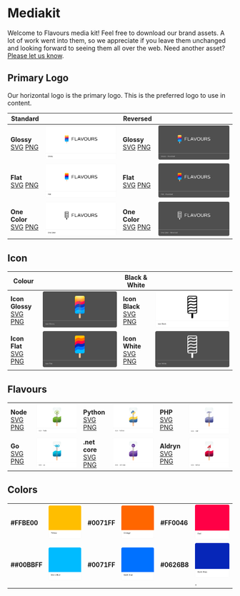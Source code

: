 # Mediakit

Welcome to Flavours media kit! Feel free to download our brand assets. A lot of work went into them, so we appreciate if you leave them unchanged and looking forward to seeing them all over the web. Need another asset? [Please let us know](ailto:support@divio.com).

## Primary Logo

Our horizontal logo is the primary logo. This is the preferred logo to use in content.

| Standard                                                                    |                                       | Reversed                                                                                    |                                                          |
| --------------------------------------------------------------------------- | ------------------------------------- | ------------------------------------------------------------------------------------------- | -------------------------------------------------------- |
| **Glossy** <br> [SVG](./assets/Glossy.svg) [PNG](./assets/Glossy.png)       | ![Glossy](./previews/Glossy.png)      | **Glossy** <br> [SVG](./assets/GlossyReversed.svg) [PNG](./assets/GlossyReversed.png)       | ![Glossy - Reversed](./previews/GlossyReversed.png)      |
| **Flat** <br>[SVG](./assets/Flat.svg) [PNG](./assets/Flat.png)              | ![Flat](./previews/Flat.png)          | **Flat** <br>[SVG](./assets/FlatReversed.svg) [PNG](./assets/FlatReversed.png)              | ![Flat - Reversed](./previews/FlatReversed.png)          |
| **One Color** <br>[SVG](./assets/OneColor.svg) [PNG](./assets/OneColor.png) | ![One Color](./previews/OneColor.png) | **One Color**<br> [SVG](./assets/OneColorReversed.svg) [PNG](./assets/OneColorReversed.png) | ![One Color - Reversed](./previews/OneColorReversed.png) |

## Icon

| Colour                                                                            |                                           | Black & White                                                                  |                                         |
| --------------------------------------------------------------------------------- | ----------------------------------------- | ------------------------------------------------------------------------------ | --------------------------------------- |
| **Icon Glossy** <br>[SVG](./assets/IconGlossy.svg) [PNG](./assets/IconGlossy.png) | ![Icon Glossy](./previews/IconGlossy.png) | **Icon Black** <br>[SVG](./assets/IconBlack.svg) [PNG](./assets/IconBlack.png) | ![Icon Black](./previews/IconBlack.png) |
| **Icon Flat** <br>[SVG](./assets/IconFlat.svg) [PNG](./assets/IconFlat.png)       | ![Icon Flat](./previews/IconFlat.png)     | **Icon White** <br>[SVG](./assets/IconWhite.svg) [PNG](./assets/IconWhite.png) | ![Icon White](./previews/IconWhite.png) |

## Flavours

|                                                                        |                                         |                                                                              |                                              |                                                                              |                                             |
| ---------------------------------------------------------------------- | --------------------------------------- | ---------------------------------------------------------------------------- | -------------------------------------------- | ---------------------------------------------------------------------------- | ------------------------------------------- |
| **Node** <br>[SVG](./assets/IconNode.svg) [PNG](./assets/IconNode.png) | ![Icon - Node](./previews/IconNode.png) | **Python** <br>[SVG](./assets/IconPython.svg) [PNG](./assets/IconPython.png) | ![Icon - Python](./previews/IconPython.png)  | **PHP**<br> [SVG](./assets/IconPHP.svg) [PNG](./assets/IconPHP.png)          | ![*Icon - PHP](./previews/IconPHP.png)      |
| **Go** <br>[SVG](./assets/IconGo.svg) [PNG](./assets/IconGo.png)         | ![con - Go](./previews/IconGo.png)       | **.net core** <br>[SVG](./assets/IconNET.svg) [PNG](./assets/IconNET.png)    | ![Icon - .net core*](./previews/IconNET.png) | **Aldryn** <br>[SVG](./assets/IconAldryn.svg) [PNG](./assets/IconAldryn.png) | ![Icon - Aldryn](./previews/IconAldryn.png) |

## Colors

|              |                                                        |              |                                                        |              |                                                        |
| ------------ | ------------------------------------------------------ | ------------ | ------------------------------------------------------ | ------------ | ------------------------------------------------------ |
| **#FFBE00**  | ![Colour - Yellow](./previews/ColourYellow.png)        | **#0071FF**  | ![Colour - Orange](./previews/ColourOrange.png)        | **#FF0046**  | ![Colour - Red](./previews/ColourRed.png)              |
| **##00BBFF** | ![Colour - Light Blue](./previews/ColourLightBlue.png) | **#0071FF**  | ![Colour - Blue](./previews/ColourBlue.png)            | **#0626B8**  | ![Colour - Dark Blue](./previews/ColourDarkBlue.png).  |
